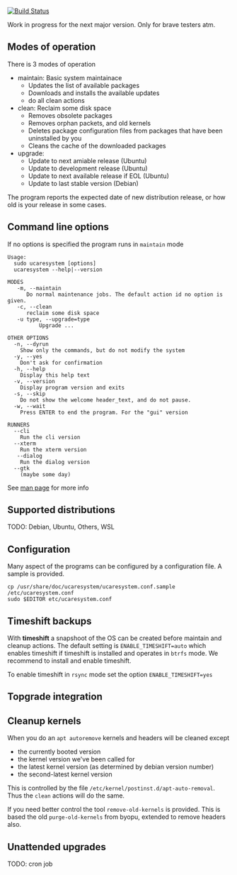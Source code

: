 [![Build Status](https://travis-ci.org/jtsagata/uCareSystem.svg?branch=master)](https://travis-ci.org/jtsagata/uCareSystem)

Work in progress for the next major version. Only for brave testers atm.

## Modes of operation
There is 3 modes of operation

* maintain: Basic system maintainace
  - Updates the list of available packages
  - Downloads and installs the available updates
  - do all clean actions
 * clean: Reclaim some disk space
   - Removes obsolete packages
   - Removes orphan packets, and old kernels
   - Deletes package configuration files from packages that have been uninstalled by you
   - Cleans the cache of the downloaded packages
* upgrade: 
  - Update to next amiable release (Ubuntu)
  - Update to development release (Ubuntu)
  - Update to next available release if EOL (Ubuntu)
  - Update to last stable version (Debian)

The program reports the expected date of new distribution release, or how old is your release in some cases. 

## Command line options
If no options is specified the program runs in `maintain` mode

```text
Usage:
  sudo ucaresystem [options]
  ucaresystem --help|--version

MODES
   -m, --maintain
      Do normal maintenance jobs. The default action id no option is given.
   -c, --clean
      reclaim some disk space
   -u type, --upgrade=type
          Upgrade ...

OTHER OPTIONS
  -n, --dyrun
    Show only the commands, but do not modify the system
  -y, --yes
    Don't ask for confirmation
  -h, --help
    Display this help text
  -v, --version
    Display program version and exits
  -s, --skip
    Do not show the welcome header_text, and do not pause.
  -w, --wait
    Press ENTER to end the program. For the "gui" version

RUNNERS
  --cli
    Run the cli version
  --xterm
    Run the xterm version
   --dialog
    Run the dialog version
  --gtk
    (maybe some day)  
```
    
See [man page](https://jtsagata.github.io/uCareSystem/man/ucaresystem.8.html) for more info



## Supported distributions
TODO: Debian, Ubuntu, Others, WSL

## Configuration
Many aspect of the programs can be configured by a configuration file. A sample is provided.

    cp /usr/share/doc/ucaresystem/ucaresystem.conf.sample /etc/ucaresystem.conf
    sudo $EDITOR etc/ucaresystem.conf

## Timeshift backups
With **timeshift** a snapshoot of the OS can be created before maintain and cleanup actions.
The default setting is `ENABLE_TIMESHIFT=auto` which enables timeshift if timeshift is installed 
and operates in `btrfs` mode. We recommend to install and enable timeshift. 

To enable timeshift in `rsync` mode set the option `ENABLE_TIMESHIFT=yes`  
  
## Topgrade integration

## Cleanup kernels
When you do an `apt autoremove` kernels and headers will be cleaned except 
- the currently booted version
- the kernel version we've been called for
- the latest kernel version (as determined by debian version number)
- the second-latest kernel version
 
This is controlled by the file `/etc/kernel/postinst.d/apt-auto-removal`. 
Thus the `clean` actions will do the same.

If you need better control the tool `remove-old-kernels` is provided. 
This is based the old  `purge-old-kernels` from byopu, extended to remove headers also.

## Unattended upgrades
TODO: cron job  